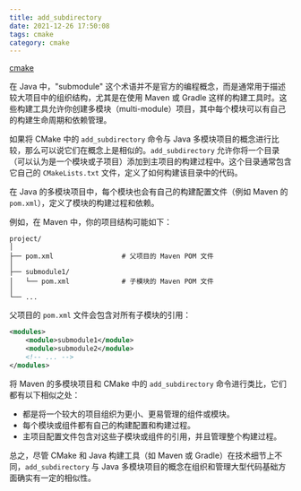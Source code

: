 ```yaml
---
title: add_subdirectory
date: 2021-12-26 17:50:08
tags: cmake
category: cmake
---
```


[cmake](https://cmake.org/cmake/help/latest/guide/tutorial/index.html)

在 Java 中，"submodule" 这个术语并不是官方的编程概念，而是通常用于描述较大项目中的组织结构，尤其是在使用 Maven 或 Gradle 这样的构建工具时。这些构建工具允许你创建多模块（multi-module）项目，其中每个模块可以有自己的构建生命周期和依赖管理。

如果将 CMake 中的 `add_subdirectory` 命令与 Java 多模块项目的概念进行比较，那么可以说它们在概念上是相似的。`add_subdirectory` 允许你将一个目录（可以认为是一个模块或子项目）添加到主项目的构建过程中。这个目录通常包含它自己的 `CMakeLists.txt` 文件，定义了如何构建该目录中的代码。

在 Java 的多模块项目中，每个模块也会有自己的构建配置文件（例如 Maven 的 `pom.xml`），定义了模块的构建过程和依赖。

例如，在 Maven 中，你的项目结构可能如下：

```
project/
│
├── pom.xml                 # 父项目的 Maven POM 文件
│
├── submodule1/
│   └── pom.xml             # 子模块的 Maven POM 文件
│
└── ...
```

父项目的 `pom.xml` 文件会包含对所有子模块的引用：

```xml
<modules>
    <module>submodule1</module>
    <module>submodule2</module>
    <!-- ... -->
</modules>
```

将 Maven 的多模块项目和 CMake 中的 `add_subdirectory` 命令进行类比，它们都有以下相似之处：

- 都是将一个较大的项目组织为更小、更易管理的组件或模块。
- 每个模块或组件都有自己的构建配置和构建过程。
- 主项目配置文件包含对这些子模块或组件的引用，并且管理整个构建过程。

总之，尽管 CMake 和 Java 构建工具（如 Maven 或 Gradle）在技术细节上不同，`add_subdirectory` 与 Java 多模块项目的概念在组织和管理大型代码基础方面确实有一定的相似性。
